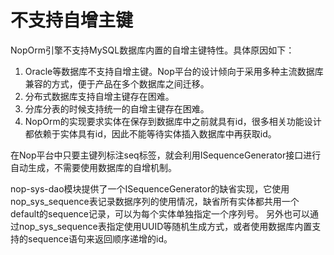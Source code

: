 # 不支持自增主键
NopOrm引擎不支持MySQL数据库内置的自增主键特性。具体原因如下：
1. Oracle等数据库不支持自增主键。Nop平台的设计倾向于采用多种主流数据库兼容的方式，便于产品在多个数据库之间迁移。
2. 分布式数据库支持自增主键存在困难。
3. 分库分表的时候支持统一的自增主键存在困难。
4. NopOrm的实现要求实体在保存到数据库中之前就具有id，很多相关功能设计都依赖于实体具有id，因此不能等待实体插入数据库中再获取id。

在Nop平台中只要主键列标注seq标签，就会利用ISequenceGenerator接口进行自动生成，不需要使用数据库的自增机制。

nop-sys-dao模块提供了一个ISequenceGenerator的缺省实现，它使用nop_sys_sequence表记录数据序列的使用情况，缺省所有实体都共用一个default的sequence记录，可以为每个实体单独指定一个序列号。
另外也可以通过nop_sys_sequence表指定使用UUID等随机生成方式，或者使用数据库内置支持的sequence语句来返回顺序递增的id。